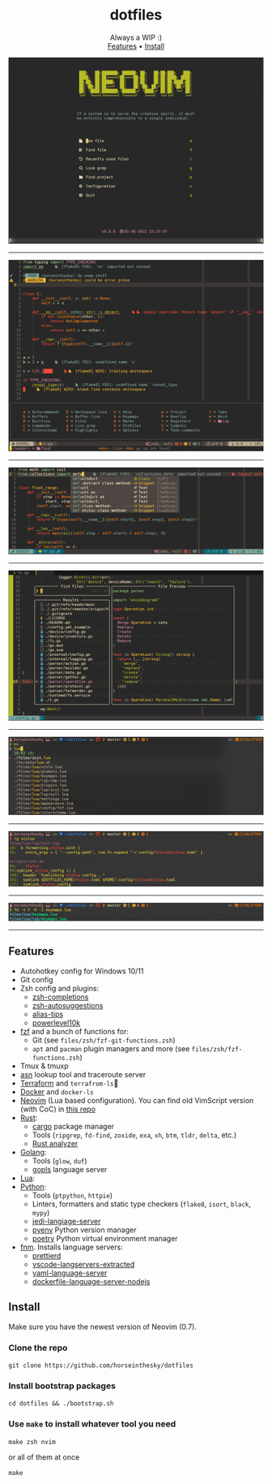 <h1 align="center">dotfiles</h1>
<div align="center">Always a WIP :)</div>

<div align="center">
	<a href="https://github.com/horseinthesky/dotfiles/#features">Features</a>
  <span> • </span>
	<a href="https://github.com/horseinthesky/dotfiles/#install">Install</a>
</div>

<img src ="https://raw.githubusercontent.com/horseinthesky/dotfiles/master/media/alpha.png"><hr>
<img src ="https://raw.githubusercontent.com/horseinthesky/dotfiles/master/media/nvim.png"><hr>
<img src ="https://raw.githubusercontent.com/horseinthesky/dotfiles/master/media/nvim_insert.png"><hr>
<img src ="https://raw.githubusercontent.com/horseinthesky/dotfiles/master/media/telescope.png"><hr>
<img src ="https://raw.githubusercontent.com/horseinthesky/dotfiles/master/media/fzf.png"><hr>
<img src ="https://raw.githubusercontent.com/horseinthesky/dotfiles/master/media/rg.png"><hr>
<img src ="https://raw.githubusercontent.com/horseinthesky/dotfiles/master/media/fd.png"><hr>

## Features

- Autohotkey config for Windows 10/11
- Git config
- Zsh config and plugins:
  - [zsh-completions](https://github.com/zsh-users/zsh-completions)
  - [zsh-autosuggestions](https://github.com/zsh-users/zsh-autosuggestions)
  - [alias-tips](https://github.com/djui/alias-tips)
  - [powerlevel10k](https://github.com/romkatv/powerlevel10k)
- [fzf](https://github.com/junegunn/fzf) and a bunch of functions for:
  - Git (see `files/zsh/fzf-git-functions.zsh`)
  - `apt` and `pacman` plugin managers and more (see `files/zsh/fzf-functions.zsh`)
- Tmux & tmuxp
- [asn](https://github.com/nitefood/asn) lookup tool and traceroute server
- [Terraform](https://www.terraform.io/) and `terrafrom-ls`
- [Docker](https://www.docker.com/) and `docker-ls`
- [Neovim](https://neovim.io/) (Lua based configuration). You can find old VimScript version (with CoC) in [this repo](https://github.com/horseinthesky/vimscript)
- [Rust](https://www.rust-lang.org/):
  - [cargo](https://crates.io/) package manager
  - Tools (`ripgrep`, `fd-find`, `zoxide`, `exa`, `xh`, `btm`, `tldr`, `delta`, etc.)
  - [Rust analyzer](https://rust-analyzer.github.io/)
- [Golang](https://go.dev/):
  - Tools (`glow`, `duf`)
  - [gopls](https://github.com/golang/tools/tree/master/gopls) language server
- [Lua](https://www.lua.org/):
- [Python](https://www.python.org/):
  - Tools (`ptpython`, `httpie`)
  - Linters, formatters and static type checkers (`flake8`, `isort`, `black`, `mypy`)
  - [jedi-langiage-server](https://github.com/pappasam/jedi-language-server)
  - [pyenv](https://github.com/pyenv/pyenv) Python version manager
  - [poetry](https://python-poetry.org/) Python virtual environment manager
- [fnm](https://github.com/Schniz/fnm). Installs language servers:
  - [prettierd](https://github.com/fsouza/prettierd)
  - [vscode-langservers-extracted](https://github.com/hrsh7th/vscode-langservers-extracted)
  - [yaml-language-server](https://github.com/redhat-developer/yaml-language-server)
  - [dockerfile-language-server-nodejs](https://github.com/rcjsuen/dockerfile-language-server-nodejs)

## Install

Make sure you have the newest version of Neovim (0.7).

### Clone the repo

```
git clone https://github.com/horseinthesky/dotfiles
```

### Install bootstrap packages

```
cd dotfiles && ./bootstrap.sh
```

### Use `make` to install whatever tool you need

```
make zsh nvim
```

or all of them at once
```
make
```
